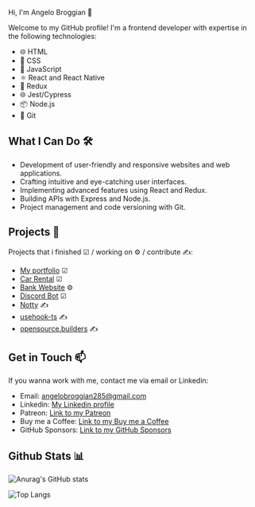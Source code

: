 Hi, I'm Angelo Broggian 👋

Welcome to my GitHub profile! I'm a frontend developer with expertise in the following technologies:

- 🌐 HTML
- 🎨 CSS
- 🚀 JavaScript
- ⚛️ React and React Native
- 🔄 Redux
- 🌐 Jest/Cypress
- 📦 Node.js
- 🐙 Git

## What I Can Do 🛠️

- Development of user-friendly and responsive websites and web applications.
- Crafting intuitive and eye-catching user interfaces.
- Implementing advanced features using React and Redux.
- Building APIs with Express and Node.js.
- Project management and code versioning with Git.
  
## Projects 🚀

Projects that i finished ☑ / working on ⚙ / contribute ✍:
- [My portfolio](https://github.com/angeldevildev/portfolio) ☑
- [Car Rental](https://github.com/angeldevildev/car-rental) ☑
- [Bank Website](https://github.com/angeldevildev/bank-website) ⚙
- [Discord Bot](https://github.com/angeldevildev/bot-discord) ☑
- [Notty](https://github.com/saarock/notty.js) ✍
- [usehook-ts](https://github.com/juliencrn/usehooks-ts) ✍
- [opensource.builders](https://github.com/junaid33/opensource.builders) ✍
 <!--
- [Project Name 3](link_to_project3): A brief description of project 3.
-->

## Get in Touch 📫
If you wanna work with me, contact me via email or Linkedin:
- Email: [angelobroggian285@gmail.com](mailto:angelobroggian285@gmail.com)
- Linkedin: [My Linkedin profile](https://www.linkedin.com/in/angelo-broggian-78b734269/)
- Patreon: [Link to my Patreon](patreon.com/Angeldevildev)
- Buy me a Coffee: [Link to my Buy me a Coffee](buymeacoffee.com/angeldevildev)
- GitHub Sponsors: [Link to my GitHub Sponsors](https://github.com/sponsors/angeldevildev)

## Github Stats 📊 

![Anurag's GitHub stats](https://github-readme-stats.vercel.app/api?username=angeldevildev)

![Top Langs](https://github-readme-stats.vercel.app/api/top-langs/?username=angeldevildev&layout=compact) 
<!-- ![Top Langs](https://github-readme-stats.vercel.app/api/top-langs/?username=angeldevildev&layout=donut) -->

